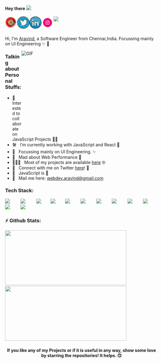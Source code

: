#### Hey there <img src="https://media.giphy.com/media/hvRJCLFzcasrR4ia7z/giphy.gif" width="25px">

<img src="https://emojis.slackmojis.com/emojis/images/1531849430/4246/blob-sunglasses.gif?1531849430" width="30px"/>

<a href="https://aravind.netlify.app/">
  <img align="left" alt="Aravind's Portfolio" width="40px" src="https://github.com/aravind-alpha/aravind-alpha/blob/main/assets/portfolio.png" />
</a>
<a href="https://twitter.com/aravindviewz">
  <img align="left" alt="Aravind's Twitter" width="40px" src="https://github.com/aravind-alpha/aravind-alpha/blob/main/assets/twitter.png" />
</a>
<a href="https://www.linkedin.com/in/araivnd-alpha/">
  <img align="left" alt="Aravind's LinkedIn" width="40px" src="https://github.com/aravind-alpha/aravind-alpha/blob/main/assets/linkedin.png" />
</a>
<a href="https://www.instagram.com/aravind_viewz/">
  <img align="left" alt="Aravind's Instagram" width="40px" src="https://github.com/aravind-alpha/aravind-alpha/blob/main/assets/instagram.png" />
</a>

![]()
<br />

Hi, I'm [Aravind](https://aravind.netlify.app/), a Software Engineer from Chennai,India. Focussing mainly on UI Engineering ✨ 🤩

  <img align="right" alt="GIF" src="https://github.com/aravind-alpha/aravind-alpha/blob/main/assets/workplace.gif?raw=true" width="450" height="280" />

### Talking about Personal Stuffs:

- 👯 &nbsp; Interested to collaborate on JavaScript Projects 🤞🏼
- 🛠 &nbsp; I’m currently working with JavaScript and React 👻
- 🎯 &nbsp; Focussing mainly on UI Engineering. ✨
- 🚀 &nbsp; Mad about Web Performance 🧐
- 👨🏻‍💻 &nbsp; Most of my projects are available [here](https://github.com/aravind-alpha?tab=repositories) 🤓
- 💬 &nbsp; Connect with me on Twitter [here](https://twitter.com/aravindviewz)! 🤗
- 👾 &nbsp; JavaScript is 💛
- 📮 &nbsp; Mail me here: webdev.aravind@gmail.com

### Tech Stack:

<img src="https://devicons.github.io/devicon/devicon.git/icons/javascript/javascript-original.svg" width="40px">&nbsp;&nbsp;&nbsp;&nbsp;&nbsp;&nbsp;&nbsp;&nbsp;
<img src="https://devicons.github.io/devicon/devicon.git/icons/typescript/typescript-original.svg" width="40px">&nbsp;&nbsp;&nbsp;&nbsp;&nbsp;&nbsp;&nbsp;&nbsp;
<img src="https://devicons.github.io/devicon/devicon.git/icons/react/react-original.svg" width="40px">&nbsp;&nbsp;&nbsp;&nbsp;&nbsp;&nbsp;&nbsp;
<img src="https://devicons.github.io/devicon/devicon.git/icons/redux/redux-original.svg" width="40px">&nbsp;&nbsp;&nbsp;&nbsp;&nbsp;&nbsp;&nbsp;
<img src="https://devicons.github.io/devicon/devicon.git/icons/html5/html5-plain.svg" width="40px">&nbsp;&nbsp;&nbsp;&nbsp;&nbsp;&nbsp;&nbsp;&nbsp;
<img src="https://devicons.github.io/devicon/devicon.git/icons/css3/css3-plain.svg" width="40px">&nbsp;&nbsp;&nbsp;&nbsp;&nbsp;&nbsp;&nbsp;&nbsp;
<img src="https://devicons.github.io/devicon/devicon.git/icons/bootstrap/bootstrap-plain.svg" width="40px">&nbsp;&nbsp;&nbsp;&nbsp;&nbsp;&nbsp;&nbsp;&nbsp;
<img src="https://devicons.github.io/devicon/devicon.git/icons/sass/sass-original.svg" width="40px">&nbsp;&nbsp;&nbsp;&nbsp;&nbsp;&nbsp;&nbsp;&nbsp;
<img src="https://devicons.github.io/devicon/devicon.git/icons/mongodb/mongodb-original.svg" width="40px">&nbsp;&nbsp;&nbsp;&nbsp;&nbsp;&nbsp;&nbsp;&nbsp;
<img src="https://devicons.github.io/devicon/devicon.git/icons/webpack/webpack-plain.svg" width="40px">&nbsp;&nbsp;&nbsp;&nbsp;&nbsp;&nbsp;&nbsp;&nbsp;
<img src="https://devicons.github.io/devicon/devicon.git/icons/mysql/mysql-original.svg" width="40px">&nbsp;&nbsp;&nbsp;&nbsp;&nbsp;&nbsp;&nbsp;&nbsp;
<img src="https://devicons.github.io/devicon/devicon.git/icons/python/python-original.svg" width="40px">&nbsp;&nbsp;&nbsp;&nbsp;&nbsp;&nbsp;&nbsp;&nbsp;

### ⚡️ Github Stats:

<div>
<img height="180em" width="400em" src="https://github-readme-stats.vercel.app/api/top-langs/?username=aravind-alpha&show_icons=true&hide_border=false&theme=dracula&layout=compact&langs_count=4" />
<img height="180em" width="400em" src="https://github-readme-stats.vercel.app/api?username=aravind-alpha&show_icons=true&hide_border=false&theme=dracula" />
</div>

<div align="center">

#### If you like any of my Projects or if it is useful in any way, show some love by starring the repositories! It helps. 🙃

</div>
